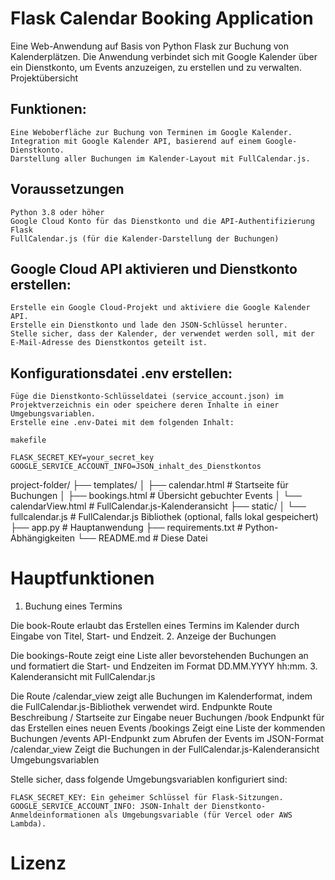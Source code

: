 # Flask Calendar Booking Application

Eine Web-Anwendung auf Basis von Python Flask zur Buchung von Kalenderplätzen. Die Anwendung verbindet sich mit Google Kalender über ein Dienstkonto, um Events anzuzeigen, zu erstellen und zu verwalten.
Projektübersicht

## Funktionen:

    Eine Weboberfläche zur Buchung von Terminen im Google Kalender.
    Integration mit Google Kalender API, basierend auf einem Google-Dienstkonto.
    Darstellung aller Buchungen im Kalender-Layout mit FullCalendar.js.

## Voraussetzungen

    Python 3.8 oder höher
    Google Cloud Konto für das Dienstkonto und die API-Authentifizierung
    Flask
    FullCalendar.js (für die Kalender-Darstellung der Buchungen)


## Google Cloud API aktivieren und Dienstkonto erstellen:

    Erstelle ein Google Cloud-Projekt und aktiviere die Google Kalender API.
    Erstelle ein Dienstkonto und lade den JSON-Schlüssel herunter.
    Stelle sicher, dass der Kalender, der verwendet werden soll, mit der E-Mail-Adresse des Dienstkontos geteilt ist.

## Konfigurationsdatei .env erstellen:

    Füge die Dienstkonto-Schlüsseldatei (service_account.json) im Projektverzeichnis ein oder speichere deren Inhalte in einer Umgebungsvariablen.
    Erstelle eine .env-Datei mit dem folgenden Inhalt:

    makefile

    FLASK_SECRET_KEY=your_secret_key
    GOOGLE_SERVICE_ACCOUNT_INFO=JSON_inhalt_des_Dienstkontos


project-folder/
├── templates/
│   ├── calendar.html          # Startseite für Buchungen
│   ├── bookings.html          # Übersicht gebuchter Events
│   └── calendarView.html      # FullCalendar.js-Kalenderansicht
├── static/
│   └── fullcalendar.js        # FullCalendar.js Bibliothek (optional, falls lokal gespeichert)
├── app.py                     # Hauptanwendung
├── requirements.txt           # Python-Abhängigkeiten
└── README.md                  # Diese Datei

# Hauptfunktionen
1. Buchung eines Termins

Die book-Route erlaubt das Erstellen eines Termins im Kalender durch Eingabe von Titel, Start- und Endzeit.
2. Anzeige der Buchungen

Die bookings-Route zeigt eine Liste aller bevorstehenden Buchungen an und formatiert die Start- und Endzeiten im Format DD.MM.YYYY hh:mm.
3. Kalenderansicht mit FullCalendar.js

Die Route /calendar_view zeigt alle Buchungen im Kalenderformat, indem die FullCalendar.js-Bibliothek verwendet wird.
Endpunkte
Route	Beschreibung
/	Startseite zur Eingabe neuer Buchungen
/book	Endpunkt für das Erstellen eines neuen Events
/bookings	Zeigt eine Liste der kommenden Buchungen
/events	API-Endpunkt zum Abrufen der Events im JSON-Format
/calendar_view	Zeigt die Buchungen in der FullCalendar.js-Kalenderansicht
Umgebungsvariablen

Stelle sicher, dass folgende Umgebungsvariablen konfiguriert sind:

    FLASK_SECRET_KEY: Ein geheimer Schlüssel für Flask-Sitzungen.
    GOOGLE_SERVICE_ACCOUNT_INFO: JSON-Inhalt der Dienstkonto-Anmeldeinformationen als Umgebungsvariable (für Vercel oder AWS Lambda).

# Lizenz
